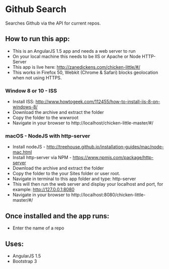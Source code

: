 # Github Search

Searches Github via the API for current repos.

## How to run this app:
- This is an AngularJS 1.5 app and needs a web server to run
- On your local machine this needs to be IIS or Apache or Node HTTP-Server
- This app is live here: http://zanedickens.com/chicken-little/#/ 
- This works in Firefox 50, Webkit (Chrome & Safari) blocks geolocation when not using HTTPS. 

### Window 8 or 10 - ISS
- Install ISS: http://www.howtogeek.com/112455/how-to-install-iis-8-on-windows-8/
- Download the archive and extract the folder
- Copy the folder to the wwwroot
- Navigate in your browser to http://localhost/chicken-little-master/#/

### macOS - NodeJS with http-server
- Install nodeJS - http://treehouse.github.io/installation-guides/mac/node-mac.html
- Install http-server via NPM - https://www.npmjs.com/package/http-server
- Download the archive and extract the folder
- Copy the folder to the your Sites folder or user root.
- Navigate in terminal to this app folder and type: http-server
- This will then run the web server and display your localhost and port, for example: http://127.0.0.1:8080
- Navigate in your browser to http://localhost:8080/chicken-little-master/#/

## Once installed and the app runs:
- Enter the name of a repo

## Uses: 
- AngularJS 1.5
- Bootstrap 3
